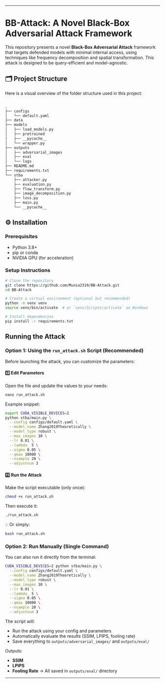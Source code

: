 

---

# BB-Attack: A Novel Black-Box Adversarial Attack Framework

This repository presents a novel **Black-Box Adversarial Attack** framework that targets defended models with minimal internal access, using techniques like frequency decomposition and spatial transformation. This attack is designed to be query-efficient and model-agnostic.

## 🗂️ Project Structure

Here is a visual overview of the folder structure used in this project:

```markdown

.
├── configs
│   └── default.yaml
├── data
├── models
│   ├── load_models.py
│   ├── pretrained
│   ├── __pycache__
│   └── wrapper.py
├── outputs
│   ├── adversarial_images
│   ├── eval
│   └── logs
├── README.md
├── requirements.txt
└── stba
    ├── attacker.py
    ├── evaluation.py
    ├── flow_transform.py
    ├── image_decomposition.py
    ├── loss.py
    ├── main.py
    └── __pycache__

````

## ⚙️ Installation

### Prerequisites

- Python 3.8+
- pip or conda
- NVIDIA GPU (for acceleration)

### Setup Instructions

```bash
# Clone the repository
git clone https://github.com/Munia2319/BB-Attack.git
cd BB-Attack

# Create a virtual environment (optional but recommended)
python -m venv venv
source venv/bin/activate  # or `venv\Scripts\activate` on Windows

# Install dependencies
pip install -r requirements.txt
````

## Running the Attack

### Option 1: Using the `run_attack.sh` Script (Recommended)

Before launching the attack, you can customize the parameters:

#### 1️⃣ Edit Parameters

Open the file and update the values to your needs:

````markdown
nano run_attack.sh
````

Example snippet:

```bash
export CUDA_VISIBLE_DEVICES=2
python stba/main.py \
  --config configs/default.yaml \
  --model_name Zhang2019Theoretically \
  --model_type robust \
  --max_images 10 \
  --lr 0.01 \
  --lambda_ 5 \
  --sigma 0.05 \
  --qmax 10000 \
  --nsample 20 \
  --adjustnum 3
```

#### 2️⃣ Run the Attack

Make the script executable (only once):

```bash
chmod +x run_attack.sh
```

Then execute it:

```bash
./run_attack.sh
```

💡 Or simply:

```bash
bash run_attack.sh
```

### Option 2: Run Manually (Single Command)

You can also run it directly from the terminal:

```bash
CUDA_VISIBLE_DEVICES=2 python stba/main.py \
  --config configs/default.yaml \
  --model_name Zhang2019Theoretically \
  --model_type robust \
  --max_images 10 \
  --lr 0.01 \
  --lambda_ 5 \
  --sigma 0.05 \
  --qmax 10000 \
  --nsample 20 \
  --adjustnum 3
```


The script will:

* Run the attack using your config and parameters
* Automatically evaluate the results (SSIM, LPIPS, fooling rate)
* Save everything to `outputs/adversarial_images/` and `outputs/eval/`


Outputs:

* **SSIM**
* **LPIPS**
* **Fooling Rate**
  → All saved in `outputs/eval/` directory

---


